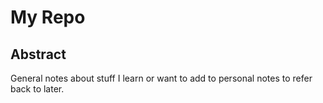 # My Repo

## Abstract

General notes about stuff I learn or want to add to personal notes to refer back to later.
